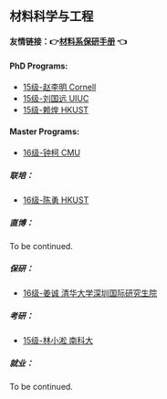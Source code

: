 ## 材料科学与工程

#### 友情链接：:point_right:[材料系保研手册](https://docs.qq.com/doc/DY1JUbGJkaGNMTHVq?disableReturnList=1&_from=2&ADUIN=820251273&ADSESSION=1573275641&ADTAG=CLIENT.QQ.5665_.0&ADPUBNO=26946&jumpuin=820251273) :point_left:

#### PhD Programs:

- [15级-赵李明 Cornell](grad-application/materials-science-and-engineering/[US]-15-zhaoliming.md)
- [15级-刘国远 UIUC](grad-application/materials-science-and-engineering/[US]-15-liuguoyuan.md)
- [15级-赖煌 HKUST](grad-application/materials-science-and-engineering/[HK]-15-laihuang.md)

#### Master Programs:

*   [16级-钟柯 CMU](grad-application/materials-science-and-engineering/[US]-16-zhongke.md)

##### 联培：

* [16级-陈勇 HKUST](grad-application/materials-science-and-engineering/[CN]-16-chenyong.md)

##### 直博：

To be continued.

##### 保研：

* [16级-姜诚 清华大学深圳国际研究生院](grad-application/materials-science-and-engineering/[CN]-16-jiangcheng.md)

##### 考研：

- [15级-林小淞 南科大](grad-application/materials-science-and-engineering/[CN]-15-linxiaosong.md)

##### 就业：

To be continued.
